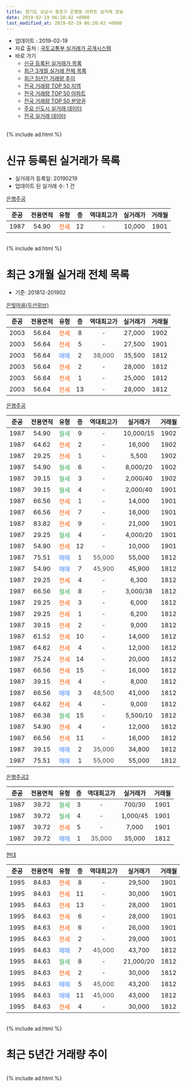 ```yaml
---
title: 경기도 성남시 중원구 은행동 아파트 실거래 정보
date: 2019-02-19 06:20:42 +0900
last_modified_at: 2019-02-19 06:20:42 +0900
---
```


* 업데이트 : 2019-02-19
* 자료 출처 : [국토교통부 실거래가 공개시스템](http://rt.molit.go.kr)
* 바로 가기
    * [신규 등록된 실거래가 목록](#신규-등록된-실거래가-목록)
    * [최근 3개월 실거래 전체 목록](#최근-3개월-실거래-전체-목록)
    * [최근 5년간 거래량 추이](#최근-5년간-거래량-추이)
    * [전국 거래량 TOP 50 지역](https://ayogom.github.io/apt-trade-info/최근-3개월-전국에서-가장-거래가-많이-발생한-지역)
    * [전국 거래량 TOP 50 아파트](https://ayogom.github.io/apt-trade-info/최근-3개월-전국에서-가장-거래가-많이-발생한-아파트)
    * [전국 거래량 TOP 50 분양권](https://ayogom.github.io/apt-trade-info/최근-3개월-전국에서-가장-거래가-많이-발생한-분양권)
    * [주요 신도시 실거래 데이터](https://ayogom.github.io/apt-trade-info/주요-신도시)
    * [전국 실거래 데이터](https://ayogom.github.io/apt-trade-info/전국)
<br>
{% include ad.html %}
<br>

# 신규 등록된 실거래가 목록
* 실거래가 등록일: 20190219
* 업데이트 된 실거래 수: 1 건


[은행주공](https://search.naver.com/search.naver?query=%EA%B2%BD%EA%B8%B0%EB%8F%84+%EC%84%B1%EB%82%A8%EC%8B%9C+%EC%A4%91%EC%9B%90%EA%B5%AC+%EC%9D%80%ED%96%89%EB%8F%99+%EC%9D%80%ED%96%89%EC%A3%BC%EA%B3%B5)

|준공|전용면적|유형|층|역대최고가|실거래가|거래월|
|:---:|:---:|:---:|:---:|:---:|:---:|:---:|
|1987|54.90|<span style="color:#ff5a00">전세</span>|12|<span style="color:#444444">-</span>|10,000|1901|


<br>
{% include ad.html %}
<br>

# 최근 3개월 실거래 전체 목록
* 기준: 201812-201902


[은빛마을(두산위브)](https://search.naver.com/search.naver?query=%EA%B2%BD%EA%B8%B0%EB%8F%84+%EC%84%B1%EB%82%A8%EC%8B%9C+%EC%A4%91%EC%9B%90%EA%B5%AC+%EC%9D%80%ED%96%89%EB%8F%99+%EC%9D%80%EB%B9%9B%EB%A7%88%EC%9D%84%28%EB%91%90%EC%82%B0%EC%9C%84%EB%B8%8C%29)

|준공|전용면적|유형|층|역대최고가|실거래가|거래월|
|:---:|:---:|:---:|:---:|:---:|:---:|:---:|
|2003|56.64|<span style="color:#ff5a00">전세</span>|8|<span style="color:#444444">-</span>|27,000|1902|
|2003|56.64|<span style="color:#ff5a00">전세</span>|5|<span style="color:#444444">-</span>|27,500|1901|
|2003|56.64|<span style="color:#4285f3">매매</span>|2|<span style="color:#444444">38,000</span>|35,500|1812|
|2003|56.64|<span style="color:#ff5a00">전세</span>|2|<span style="color:#444444">-</span>|28,000|1812|
|2003|56.64|<span style="color:#ff5a00">전세</span>|1|<span style="color:#444444">-</span>|25,000|1812|
|2003|56.64|<span style="color:#ff5a00">전세</span>|13|<span style="color:#444444">-</span>|28,000|1812|

[은행주공](https://search.naver.com/search.naver?query=%EA%B2%BD%EA%B8%B0%EB%8F%84+%EC%84%B1%EB%82%A8%EC%8B%9C+%EC%A4%91%EC%9B%90%EA%B5%AC+%EC%9D%80%ED%96%89%EB%8F%99+%EC%9D%80%ED%96%89%EC%A3%BC%EA%B3%B5)

|준공|전용면적|유형|층|역대최고가|실거래가|거래월|
|:---:|:---:|:---:|:---:|:---:|:---:|:---:|
|1987|54.90|<span style="color:#34a853">월세</span>|9|<span style="color:#444444">-</span>|10,000/15|1902|
|1987|64.62|<span style="color:#ff5a00">전세</span>|2|<span style="color:#444444">-</span>|16,000|1902|
|1987|29.25|<span style="color:#ff5a00">전세</span>|1|<span style="color:#444444">-</span>|5,500|1902|
|1987|54.90|<span style="color:#34a853">월세</span>|6|<span style="color:#444444">-</span>|8,000/20|1902|
|1987|39.15|<span style="color:#34a853">월세</span>|3|<span style="color:#444444">-</span>|2,000/40|1902|
|1987|39.15|<span style="color:#34a853">월세</span>|4|<span style="color:#444444">-</span>|2,000/40|1901|
|1987|66.56|<span style="color:#ff5a00">전세</span>|1|<span style="color:#444444">-</span>|14,000|1901|
|1987|66.56|<span style="color:#ff5a00">전세</span>|7|<span style="color:#444444">-</span>|16,000|1901|
|1987|83.82|<span style="color:#ff5a00">전세</span>|9|<span style="color:#444444">-</span>|21,000|1901|
|1987|29.25|<span style="color:#34a853">월세</span>|4|<span style="color:#444444">-</span>|4,000/20|1901|
|1987|54.90|<span style="color:#ff5a00">전세</span>|12|<span style="color:#444444">-</span>|10,000|1901|
|1987|75.51|<span style="color:#4285f3">매매</span>|1|<span style="color:#444444">55,000</span>|55,000|1812|
|1987|54.90|<span style="color:#4285f3">매매</span>|7|<span style="color:#444444">45,900</span>|45,900|1812|
|1987|29.25|<span style="color:#ff5a00">전세</span>|4|<span style="color:#444444">-</span>|6,300|1812|
|1987|66.56|<span style="color:#34a853">월세</span>|8|<span style="color:#444444">-</span>|3,000/38|1812|
|1987|29.25|<span style="color:#ff5a00">전세</span>|3|<span style="color:#444444">-</span>|6,000|1812|
|1987|29.25|<span style="color:#ff5a00">전세</span>|1|<span style="color:#444444">-</span>|6,200|1812|
|1987|39.15|<span style="color:#ff5a00">전세</span>|2|<span style="color:#444444">-</span>|9,000|1812|
|1987|61.52|<span style="color:#ff5a00">전세</span>|10|<span style="color:#444444">-</span>|14,000|1812|
|1987|64.62|<span style="color:#ff5a00">전세</span>|4|<span style="color:#444444">-</span>|12,000|1812|
|1987|75.24|<span style="color:#ff5a00">전세</span>|14|<span style="color:#444444">-</span>|20,000|1812|
|1987|66.56|<span style="color:#ff5a00">전세</span>|15|<span style="color:#444444">-</span>|16,000|1812|
|1987|39.15|<span style="color:#ff5a00">전세</span>|4|<span style="color:#444444">-</span>|8,000|1812|
|1987|66.56|<span style="color:#4285f3">매매</span>|3|<span style="color:#444444">48,500</span>|41,000|1812|
|1987|64.62|<span style="color:#ff5a00">전세</span>|4|<span style="color:#444444">-</span>|9,000|1812|
|1987|66.38|<span style="color:#34a853">월세</span>|15|<span style="color:#444444">-</span>|5,500/10|1812|
|1987|54.90|<span style="color:#ff5a00">전세</span>|4|<span style="color:#444444">-</span>|12,000|1812|
|1987|66.56|<span style="color:#ff5a00">전세</span>|11|<span style="color:#444444">-</span>|16,000|1812|
|1987|39.15|<span style="color:#4285f3">매매</span>|2|<span style="color:#444444">35,000</span>|34,800|1812|
|1987|75.51|<span style="color:#4285f3">매매</span>|1|<span style="color:#444444">55,000</span>|55,000|1812|

[은행주공2](https://search.naver.com/search.naver?query=%EA%B2%BD%EA%B8%B0%EB%8F%84+%EC%84%B1%EB%82%A8%EC%8B%9C+%EC%A4%91%EC%9B%90%EA%B5%AC+%EC%9D%80%ED%96%89%EB%8F%99+%EC%9D%80%ED%96%89%EC%A3%BC%EA%B3%B52)

|준공|전용면적|유형|층|역대최고가|실거래가|거래월|
|:---:|:---:|:---:|:---:|:---:|:---:|:---:|
|1987|39.72|<span style="color:#34a853">월세</span>|3|<span style="color:#444444">-</span>|700/30|1901|
|1987|39.72|<span style="color:#34a853">월세</span>|4|<span style="color:#444444">-</span>|1,000/45|1901|
|1987|39.72|<span style="color:#ff5a00">전세</span>|5|<span style="color:#444444">-</span>|7,000|1901|
|1987|39.72|<span style="color:#4285f3">매매</span>|1|<span style="color:#444444">35,000</span>|35,000|1812|

[현대](https://search.naver.com/search.naver?query=%EA%B2%BD%EA%B8%B0%EB%8F%84+%EC%84%B1%EB%82%A8%EC%8B%9C+%EC%A4%91%EC%9B%90%EA%B5%AC+%EC%9D%80%ED%96%89%EB%8F%99+%ED%98%84%EB%8C%80)

|준공|전용면적|유형|층|역대최고가|실거래가|거래월|
|:---:|:---:|:---:|:---:|:---:|:---:|:---:|
|1995|84.63|<span style="color:#ff5a00">전세</span>|8|<span style="color:#444444">-</span>|29,500|1901|
|1995|84.63|<span style="color:#ff5a00">전세</span>|11|<span style="color:#444444">-</span>|30,000|1901|
|1995|84.63|<span style="color:#ff5a00">전세</span>|13|<span style="color:#444444">-</span>|28,000|1901|
|1995|84.63|<span style="color:#ff5a00">전세</span>|6|<span style="color:#444444">-</span>|28,000|1901|
|1995|84.63|<span style="color:#ff5a00">전세</span>|6|<span style="color:#444444">-</span>|26,000|1901|
|1995|84.63|<span style="color:#ff5a00">전세</span>|2|<span style="color:#444444">-</span>|29,000|1901|
|1995|84.63|<span style="color:#4285f3">매매</span>|7|<span style="color:#444444">45,000</span>|43,700|1812|
|1995|84.63|<span style="color:#34a853">월세</span>|8|<span style="color:#444444">-</span>|21,000/20|1812|
|1995|84.63|<span style="color:#ff5a00">전세</span>|2|<span style="color:#444444">-</span>|30,000|1812|
|1995|84.63|<span style="color:#4285f3">매매</span>|5|<span style="color:#444444">45,000</span>|43,200|1812|
|1995|84.63|<span style="color:#4285f3">매매</span>|11|<span style="color:#444444">45,000</span>|43,000|1812|
|1995|84.63|<span style="color:#ff5a00">전세</span>|4|<span style="color:#444444">-</span>|30,000|1812|


<br>
{% include ad.html %}
<br>

# 최근 5년간 거래량 추이


<div style="width:100%;">
    <canvas id="deal_progress" height="200"></canvas>
</div>

<script>
new Chart(document.getElementById("deal_progress"), {
    type: 'line',
    data: {
        labels: ['201402','201403','201404','201405','201406','201407','201408','201409','201410','201411','201412','201501','201502','201503','201504','201505','201506','201507','201508','201509','201510','201511','201512','201601','201602','201603','201604','201605','201606','201607','201608','201609','201610','201611','201612','201701','201702','201703','201704','201705','201706','201707','201708','201709','201710','201711','201712','201801','201802','201803','201804','201805','201806','201807','201808','201809','201810','201811','201812','201901','201902'],
        datasets: [{
            label: '매매',
            pointRadius: 1,
            data: [22, 27, 22, 16, 10, 15, 21, 18, 32, 23, 20, 31, 38, 39, 30, 17, 22, 19, 10, 18, 17, 28, 14, 12, 20, 21, 28, 16, 47, 55, 34, 21, 39, 9, 8, 12, 22, 30, 35, 23, 31, 37, 41, 48, 19, 12, 13, 23, 28, 55, 30, 25, 27, 20, 52, 16, 17, 13, 10, 0, 0],
            borderColor: "rgba(255, 201, 14, 1)",
            backgroundColor: "rgba(255, 201, 14, 0.5)",
            fill: false,
            lineTension: 0
        },{
            label: '전월세',
            pointRadius: 1,
            data: [31, 30, 34, 26, 21, 22, 30, 43, 40, 25, 22, 42, 37, 45, 35, 27, 26, 18, 33, 24, 29, 21, 34, 30, 39, 53, 31, 28, 53, 47, 36, 45, 35, 23, 23, 28, 31, 47, 39, 31, 27, 32, 30, 35, 21, 34, 17, 31, 37, 37, 32, 28, 22, 23, 27, 30, 31, 20, 20, 16, 6],
            borderColor: "rgba(0, 141, 185, 1)",
            backgroundColor: "rgba(0, 141, 185, 0.5)",
            fill: false,
            lineTension: 0
        }
        ]
    },
    options: {
        responsive: true,
        title: {
            display: false
        },
        tooltips: {
            mode: 'index',
            intersect: false
        },
        hover: {
            mode: 'nearest',
            intersect: true
        },
        scales: {
            xAxes: [{
                display: true,
                scaleLabel: {
                    display: true,
                    labelString: '년/월'
                }
            }],
            yAxes: [{
                display: true,
                ticks: {
                    suggestedMin: 0,
                },
                scaleLabel: {
                    display: true,
                    labelString: '실거래 수'
                }
            }]
        }
    }
});

</script>


<br>
{% include ad.html %}
<br>

